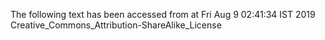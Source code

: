 The following text has been accessed from at Fri Aug 9 02:41:34 IST 2019
Creative_Commons_Attribution-ShareAlike_License
